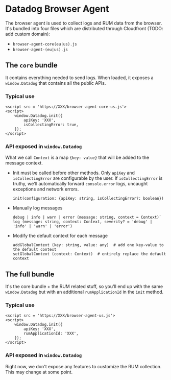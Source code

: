 # Datadog Browser Agent

The browser agent is used to collect logs and RUM data from the browser.
It's bundled into four files which are distributed through Cloudfront (TODO: add custom domain):
  - `browser-agent-core(eu|us).js`
  - `browser-agent-(eu|us).js`

## The `core` bundle

It contains everything needed to send logs. When loaded, it exposes a `window.Datadog` that
contains all the public APIs.

### Typical use
```
<script src = 'https://XXX/browser-agent-core-us.js'>
<script>
    window.Datadog.init({
        apiKey: 'XXX',
        isCollectingError: true,
    });
</script>
```

### API exposed in `window.Datadog`
What we call `Context` is a map `{key: value}` that will be added to the message context.
- Init must be called before other methods. Only `apiKey` and `isCollectingError` are configurable by the user.
  If `isCollectingError` is truthy, we'll automatically forward `console.error` logs, uncaught exceptions and network errors.
  ```
  init(configuration: {apiKey: string, isCollectingError?: boolean})
  ```

- Manually log messages
  ```
  debug | info | warn | error (message: string, context = Context)`
  log (message: string, context: Context, severity? = 'debug' | 'info' | 'warn' | 'error')
  ```

- Modify the default context for each message
  ```
  addGlobalContext (key: string, value: any)  # add one key-value to the default context
  setGlobalContext (context: Context)  # entirely replace the default context
  ```

## The full bundle

It's the core bundle + the RUM related stuff, so you'll end up with the same
`window.Datadog` but with an additional `rumApplicationId` in the `init` method.

### Typical use
```
<script src = 'https://XXX/browser-agent-us.js'>
<script>
    window.Datadog.init({
        apiKey: 'XXX',
        rumApplicationId: 'XXX',
    });
</script>
```

### API exposed in `window.Datadog`
Right now, we don't expose any features to customize the RUM collection.
This may change at some point.
